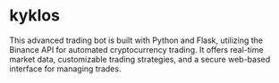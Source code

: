 # kyklos
This advanced trading bot is built with Python and Flask, utilizing the Binance API for automated cryptocurrency trading. It offers real-time market data, customizable trading strategies, and a secure web-based interface for managing trades.
